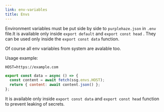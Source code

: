 ```yaml
---
link: env-variables
title: Envs
---
```


Environment variables must be put side by side to `purplehaze.json` in `.env` file.It is available only inside `export default` and `export const head` . They can be used only inside the `export const data` function.

Of course all env variables from system are avalable too.

Usage example:

```
HOST=https://example.com
```

```js
export const data = async () => {
  const content = await fetch(ssg.envs.HOST);
  return { content: await content.json() };
};
```

It is available only inside `export const data` and `export const head` function to prevent leaking of secrets.
